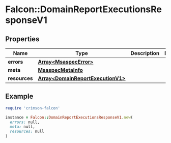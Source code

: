 # Falcon::DomainReportExecutionsResponseV1

## Properties

| Name | Type | Description | Notes |
| ---- | ---- | ----------- | ----- |
| **errors** | [**Array&lt;MsaspecError&gt;**](MsaspecError.md) |  |  |
| **meta** | [**MsaspecMetaInfo**](MsaspecMetaInfo.md) |  |  |
| **resources** | [**Array&lt;DomainReportExecutionV1&gt;**](DomainReportExecutionV1.md) |  |  |

## Example

```ruby
require 'crimson-falcon'

instance = Falcon::DomainReportExecutionsResponseV1.new(
  errors: null,
  meta: null,
  resources: null
)
```

